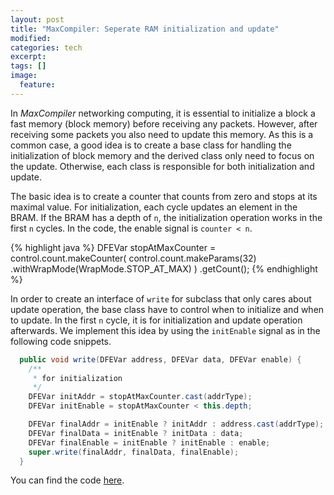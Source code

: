 ```yaml
---
layout: post
title: "MaxCompiler: Seperate RAM initialization and update"
modified:
categories: tech
excerpt:
tags: []
image:
  feature:
---
```

In *MaxCompiler* networking computing, it is essential to initialize a block a
fast memory (block memory) before receiving any packets. However, after
receiving some packets you also need to update this memory. As this is a common
case, a good idea is to create a base class for handling the initialization of
block memory and the derived class only need to focus on the update.
Otherwise, each class is responsible for both initialization and update.

The basic idea is to create a counter that counts from zero and stops at its
maximal value. For initialization, each cycle updates an element in the BRAM. If
the BRAM has a depth of `n`, the initialization operation works in the first `n`
cycles. In the code, the enable signal is `counter < n`.

{% highlight java %}
  DFEVar stopAtMaxCounter = control.count.makeCounter(
                  control.count.makeParams(32)
                  .withWrapMode(WrapMode.STOP_AT_MAX)
                  ) .getCount();
{% endhighlight %}

In order to create an interface of `write` for subclass that only cares about
update operation, the base class have to control when to initialize and when to
update. In the first `n` cycle, it is for initialization and update operation
afterwards. We implement this idea by using the `initEnable` signal as in the
following code snippets.

```java
  public void write(DFEVar address, DFEVar data, DFEVar enable) {
    /**
     * for initialization
     */
    DFEVar initAddr = stopAtMaxCounter.cast(addrType);
    DFEVar initEnable = stopAtMaxCounter < this.depth;

    DFEVar finalAddr = initEnable ? initAddr : address.cast(addrType);
    DFEVar finalData = initEnable ? initData : data;
    DFEVar finalEnable = initEnable ? initEnable : enable;
    super.write(finalAddr, finalData, finalEnable);
  }
```

You can find the code [here](https://github.com/conghui/maxlib/blob/master/Ram.java).
